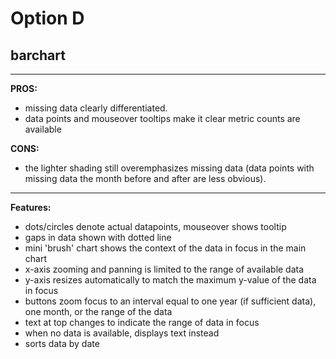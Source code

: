 
# Option D
## barchart

---

**PROS:**
- missing data clearly differentiated.
- data points and mouseover tooltips make it clear metric counts are available

**CONS:**
- the lighter shading still overemphasizes missing data (data points with missing data the month before and after are less obvious).

---

**Features:**
- dots/circles denote actual datapoints, mouseover shows tooltip
- gaps in data shown with dotted line
- mini 'brush' chart shows the context of the data in focus in the main chart
- x-axis zooming and panning is limited to the range of available data
- y-axis resizes automatically to match the maximum y-value of the data in focus
- buttons zoom focus to an interval equal to one year (if sufficient data), one month, or the range of the data
- text at top changes to indicate the range of data in focus
- when no data is available, displays text instead
- sorts data by date
